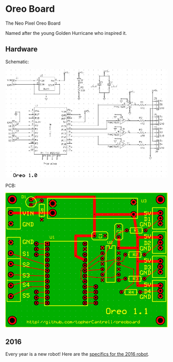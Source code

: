 # Oreo Board

The Neo Pixel Oreo Board

Named after the young Golden Hurricane who inspired it.

## Hardware ##

Schematic:

![](https://github.com/topherCantrell/oreoboard/blob/master/art/OreoSCH.jpg)

PCB:

![](https://github.com/topherCantrell/oreoboard/blob/master/art/OreoPCB.jpg)

## 2016 ##

Every year is a new robot! Here are the [specifics for the 2016 robot](https://github.com/topherCantrell/oreoboard/tree/master/2016).


